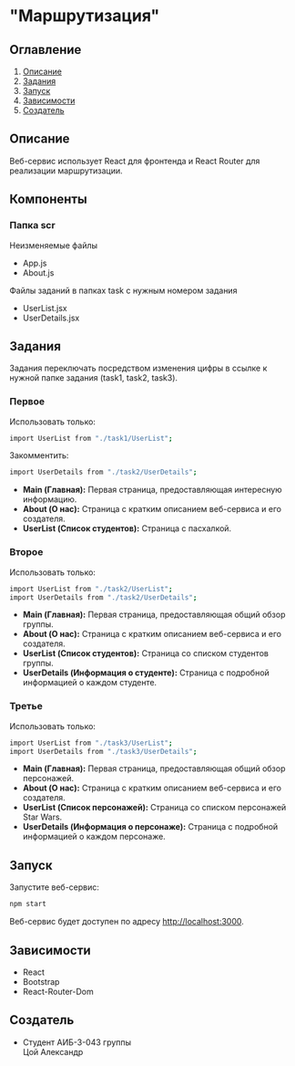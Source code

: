 # "Маршрутизация"

## Оглавление

1. [Описание](#описание)
2. [Задания](#задания)
3. [Запуск](#запуск)
4. [Зависимости](#зависимости)
5. [Создатель](#создатель)

## Описание

Веб-сервис использует React для фронтенда и React Router для реализации маршрутизации.

## Компоненты

### Папка scr

Неизменяемые файлы

- App.js
- About.js

Файлы заданий в папках task с нужным номером задания

- UserList.jsx
- UserDetails.jsx

## Задания

Задания переключать посредством изменения цифры в ссылке к нужной папке задания (task1, task2, task3).

### Первое

Использовать только:

```bash
import UserList from "./task1/UserList";
```

Закомментить:

```bash
import UserDetails from "./task2/UserDetails";
```

- **Main (Главная):** Первая страница, предоставляющая интересную информацию.
- **About (О нас):** Страница с кратким описанием веб-сервиса и его создателя.
- **UserList (Список студентов):** Страница c пасхалкой.

### Второе

Использовать только:

```bash
import UserList from "./task2/UserList";
import UserDetails from "./task2/UserDetails";
```

- **Main (Главная):** Первая страница, предоставляющая общий обзор группы.
- **About (О нас):** Страница с кратким описанием веб-сервиса и его создателя.
- **UserList (Список студентов):** Страница со списком студентов группы.
- **UserDetails (Информация о студенте):** Страница с подробной информацией о каждом студенте.

### Третье

Использовать только:

```bash
import UserList from "./task3/UserList";
import UserDetails from "./task3/UserDetails";
```

- **Main (Главная):** Первая страница, предоставляющая общий обзор персонажей.
- **About (О нас):** Страница с кратким описанием веб-сервиса и его создателя.
- **UserList (Список персонажей):** Страница со списком персонажей Star Wars.
- **UserDetails (Информация о персонаже):** Страница с подробной информацией о каждом персонаже.

## Запуск

Запустите веб-сервис:

```bash
npm start
```

Веб-сервис будет доступен по адресу [http://localhost:3000](http://localhost:3000).

## Зависимости

- React
- Bootstrap
- React-Router-Dom

## Создатель

- Студент АИБ-3-043 группы  
  Цой Александр
